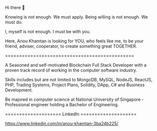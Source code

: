 Hi there 👋

Knowing is not enough. We must apply. Being willing is not enough. We must do.

I, myself is not enough. I must be with you.

Here, Anou Khamtan is looking for YOU, who feels like me, to be your friend, adviser, cooperator, to create something great TOGETHER.

==============================================

A Seasoned and self-motivated Blockchain Full Stack Developer with a proven track record of working in the computer software industry.

Skills includes but are not limited to MongoDB, MySQL, NodeJS, ReactJS, PHP, Trading Systems, Project Plans, Solidity, DApp, C# and Business Development.

Be majored in computer science at National University of Singapore - Professional engineer holding a Bachelor of Engineering.

==================== LinkedIn ====================

https://www.linkedin.com/in/anou-khamtan-3ba24b225/

